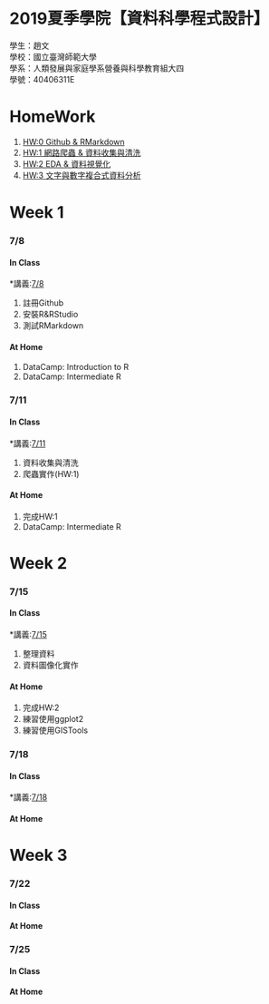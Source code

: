 # 2019夏季學院【資料科學程式設計】
 學生：趙文<br>
 學校：國立臺灣師範大學<br>
 學系：人類發展與家庭學系營養與科學教育組大四<br>
 學號：40406311E
 
# HomeWork 
1. [HW:0 Github & RMarkdown](https://jellyweiwei.github.io/Data-Science/Week1_7.8/test.html)
2. [HW:1 網路爬蟲 & 資料收集與清洗](https://jellyweiwei.github.io/Data-Science/Week1_7.11/HW_1.html)
3. [HW:2 EDA & 資料視覺化](https://jellyweiwei.github.io/Data-Science/Week2_7.15/HW_2.html)
4. [HW:3 文字與數字複合式資料分析]()

# Week 1
### 7/8
#### In Class
*講義:[7/8](https://docs.google.com/presentation/d/e/2PACX-1vRNotYqGl42khFyyjuiRYQ9cOOwNsBgGXgW-IBoIJDdiG6T2Adw2X-SO4dDGPhKqd7JlEb3ku9Hmn_7/pub?start=false&loop=false&delayms=3000&slide=id.p)

1. 註冊Github
2. 安裝R&RStudio
3. 測試RMarkdown

#### At Home
1. DataCamp: Introduction to R
2. DataCamp: Intermediate R  

### 7/11
#### In Class
*講義:[7/11](https://docs.google.com/presentation/d/e/2PACX-1vSx3-g4Z4LgimZKlKfk_L2gH00mDAyQo8DIugatiEXtCUI7hRNuxNtzzuobjLy-VadSpuohEsh4OeqK/pub?start=false&loop=false&delayms=3000&slide=id.p)

1. 資料收集與清洗
2. 爬蟲實作(HW:1)  

#### At Home
1. 完成HW:1
2. DataCamp: Intermediate R  

# Week 2
### 7/15
#### In Class
*講義:[7/15](https://docs.google.com/presentation/d/e/2PACX-1vTvdUOo9w0RFYs8NBIr7svtShHutVeipc9zAMFJN8Bq2LzVCwBpvEO5ChIfaoRjspZDAJSMbJOjWBL8/pub?start=false&loop=false&delayms=3000&slide=id.p)  

1. 整理資料
2. 資料圖像化實作

#### At Home
1. 完成HW:2
2. 練習使用ggplot2
3. 練習使用GISTools

### 7/18
#### In Class
*講義:[7/18](https://docs.google.com/presentation/d/e/2PACX-1vRGRc4TLe_rffXaSlWPU7rWZx4fQ7HxMcwHXbTAxfWh6xwlBtM9rxA1rfHI5eM-2GaxkMGC2NMSnUj5/pub?start=false&loop=false&delayms=3000&slide=id.p)  

#### At Home

# Week 3
### 7/22
#### In Class
#### At Home
### 7/25
#### In Class
#### At Home
